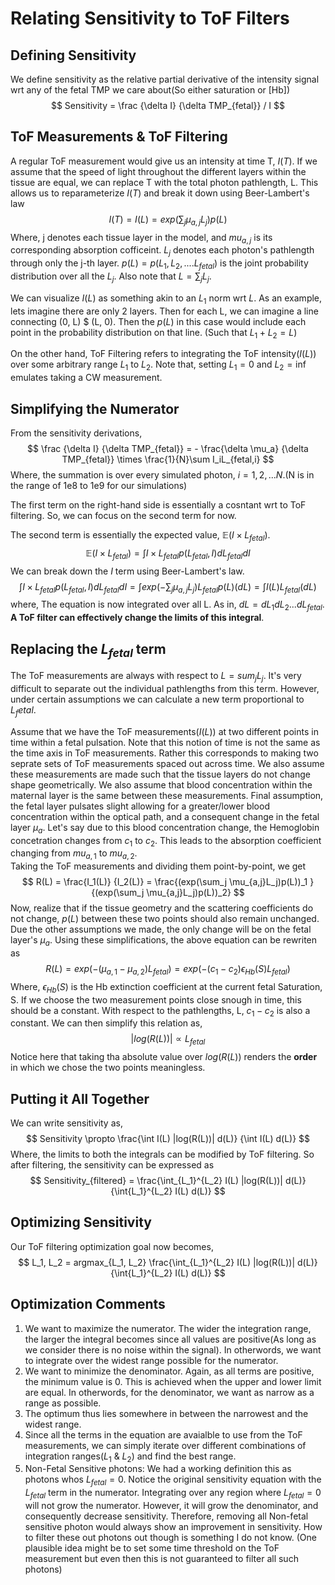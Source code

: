 # Relating Sensitivity to ToF Filters
## Defining Sensitivity 
We define sensitivity as the relative partial derivative of the intensity signal wrt any of the fetal TMP we care about(So either saturation or [Hb])
$$
Sensitivity = \frac {\delta I} {\delta TMP_{fetal}} / I 
$$

## ToF Measurements & ToF Filtering
A regular ToF measurement would give us an intensity at time T, $I(T)$. If we assume that the speed of light throughout the different layers within the tissue are equal, we can replace T with the total photon pathlength, L. This allows us to reparameterize $I(T)$ and break it down using Beer-Lambert's law
$$
I(T) = I(L) = exp(\sum_j \mu_{a,j}L_j)p(L) 
$$
Where, j denotes each tissue layer in the model, and $mu_{a,j}$ is its corresponding absorption cofficeint. $L_j$ denotes each photon's pathlength through only the j-th layer. $p(L) = p(L_1, L_2, ....L_{fetal})$ is the joint probability distribution over all the $L_j$. Also note that $L = \sum_j L_j$. 

We can visualize $I(L)$ as something akin to an $L_1$ norm wrt $L$. As an example, lets imagine there are only 2 layers. Then for each L, we can imagine a line connecting (0, L) $ (L, 0). Then the $p(L)$ in this case would include each point in the probability distribution on that line. (Such that $L_1 + L_2 = L$) 

On the other hand, ToF Filtering refers to integrating the ToF intensity($I(L)$) over some arbitrary range $L_1$ to $L_2$. Note that, setting $L_1 = 0$ and $L_2 = \inf$ emulates taking a CW measurement. 


## Simplifying the Numerator 
From the sensitivity derivations,
$$
\frac {\delta I} {\delta TMP_{fetal}} = - \frac{\delta \mu_a} {\delta TMP_{fetal}} \times \frac{1}{N}\sum I_iL_{fetal,i}
$$
Where, the summation is over every simulated photon, $i = 1, 2, ... N$.(N is in the range of 1e8 to 1e9 for our simulations)

The first term on the right-hand side is essentially a cosntant wrt to ToF filtering. So, we can focus on the second term for now.  

The second term is essentially the expected value, $\mathbb{E}(I\times L_{fetal})$.  
$$
\mathbb{E}(I\times L_{fetal}) = \int I\times L_{fetal} p(L_{fetal}, I)dL_{fetal}dI
$$
We can break down the $I$ term using Beer-Lambert's law.
$$
\int I\times L_{fetal} p(L_{fetal}, I)dL_{fetal}dI = \int exp(-\sum_j\mu_{a,j} L_j)L_{fetal} p(L)(dL) = \int I(L)L_{fetal}(dL)
$$
where, The equation is now integrated over all L. As in, $dL = dL_1 dL_2 ... dL_{fetal}$. __A ToF filter can effectively change the limits of this integral__.

## Replacing the $L_{fetal}$ term
The ToF measurements are always with respect to $L = sum_j L_j$. It's very difficult to separate out the individual pathlengths from this term. However, under certain assumptions we can calculate a new term proportional to $L_fetal$.  

Assume that we have the ToF measurements($I(L)$) at two different points in time within a fetal pulsation. Note that this notion of time is not the same as the time axis in ToF measurements. Rather this corresponds to making two seprate
sets of ToF measurements spaced out across time. We also assume these measurements are made such that the tissue layers do not change shape geometrically. We also assume that blood concentration within the maternal layer is the same between these measurements. Final assumption, the fetal layer pulsates slight allowing for a greater/lower blood concentration within the optical path, and a consequent change in the fetal layer $\mu_a$. Let's say due to this blood concentration change, the Hemoglobin concetration changes from $c_1$ to $c_2$. This leads to the absorption coefficient changing from $mu_{a,1}$ to $mu_{a,2}$.  
Taking the ToF measurements and dividing them point-by-point, we get
$$
R(L) = \frac{I_1(L)} {I_2(L)} = \frac{(exp(\sum_j \mu_{a,j}L_j)p(L))_1 }{(exp(\sum_j \mu_{a,j}L_j)p(L))_2}
$$ 
Now, realize that if the tissue geometry and the scattering coefficients do not change, $p(L)$ between these two points should also remain unchanged. Due the other assumptions we made, the only change will be on the fetal layer's $\mu_a$. Using these simplifications, the above equation can be rewriten as
$$
R(L) = exp(-(\mu_{a,1} - \mu_{a,2})L_{fetal}) = exp(-(c_1 - c_2)\epsilon_{Hb}(S)L_{fetal})
$$
Where, $\epsilon_{Hb}(S)$ is the Hb extinction coefficient at the current fetal Saturation, S. If we choose the two measurement points close snough in time, this should be a constant. With respect to the pathlengths, L, $c_1 - c_2$ is also a constant. We can then simplify this relation as,
$$
|log(R(L))| \propto L_{fetal}
$$
Notice here that taking tha absolute value over $log(R(L))$ renders the **order** in which we chose the two points meaningless.  

## Putting it All Together
We can write sensitivity as,
$$
Sensitivity \propto \frac{\int I(L) |log(R(L))| d(L)} {\int I(L) d(L)}
$$
Where, the limits to both the integrals can be modified by ToF filtering. So after filtering, the sensitivity can be expressed as 
$$
Sensitivity_{filtered} = \frac{\int_{L_1}^{L_2} I(L) |log(R(L))| d(L)} {\int{L_1}^{L_2} I(L) d(L)} 
$$

## Optimizing Sensitivity
Our ToF filtering optimization goal now becomes,
$$
L_1, L_2 = argmax_{L_1, L_2} \frac{\int_{L_1}^{L_2} I(L) |log(R(L))| d(L)} {\int{L_1}^{L_2} I(L) d(L)} 
$$

## Optimization Comments
1. We want to maximize the numerator. The wider the integration range, the larger the integral becomes since all values are positive(As long as we consider there is no noise within the signal). In otherwords, we want to integrate over the widest range possible for the numerator.
2. We want to minimize the denominator. Again, as all terms are positive, the minimum value is 0. This is achieved when the upper and lower limit are equal. In otherwords, for the denominator, we want as narrow as a range as possible.
3. The optimum thus lies somewhere in between the narrowest and the widest range.
4. Since all the terms in the equation are avaialble to use from the ToF measurements, we can simply iterate over different combinations of integration ranges($L_1$ & $L_2$) and find the best range.
5. Non-Fetal Sensitive photons: We had a working definition this as photons whos $L_{fetal} = 0$. Notice the original sensitivity equation with the $L_{fetal}$ term in the numerator. Integrating over any region where $L_{fetal} = 0$ will not grow the numerator. However, it will grow the denominator, and consequently decrease sensitivity. Therefore, removing all Non-fetal sensitive photon would always show an improvement in sensitivity. How to filter these out photons out though is something I do not know. (One plausible idea might be to set some time threshold on the ToF measurement but even then this is not guaranteed to filter all such photons) 
